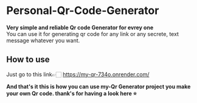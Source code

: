 # Personal-Qr-Code-Generator #  
**Very simple and reliable Qr code Generator for evrey one**  
You can use it for generating qr code for any link or any secrete, text message whatever you want.  
  
## How to use ##  
  
Just go to this link👉🏻 https://my-qr-734o.onrender.com/

**And that's it this is how you can use my-Qr Generator project you make your own Qr code. thank's for having a look here ⭐**  




